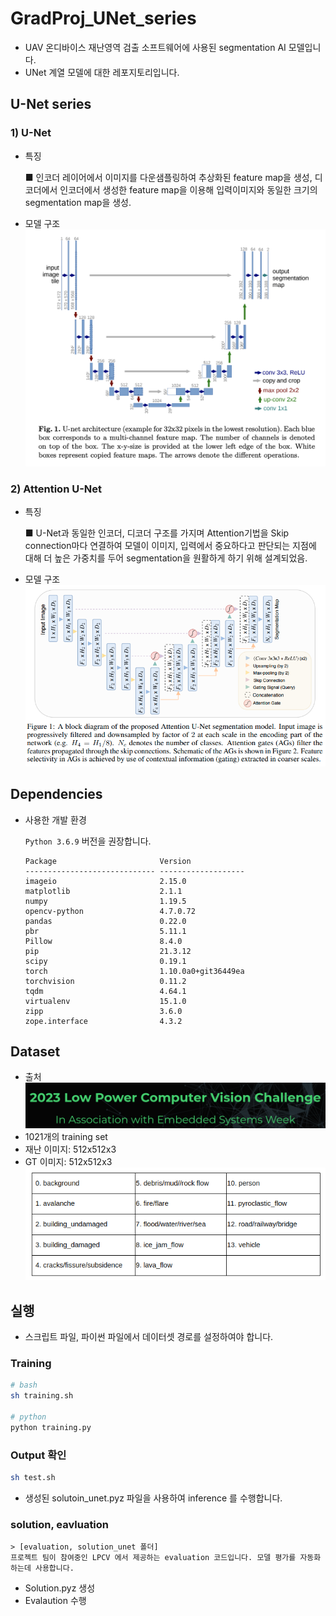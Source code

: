 # GradProj_UNet_series
- UAV 온디바이스 재난영역 검출 소프트웨어에 사용된 segmentation AI 모델입니다.
- UNet 계열 모델에 대한 레포지토리입니다.


## U-Net series

### 1) U-Net

- 특징

    ■ 인코더 레이어에서 이미지를 다운샘플링하여 추상화된 feature map을 생성, 디코더에서 인코더에서 생성한 feature map을 이용해 입력이미지와 동일한 크기의 segmentation map을 생성.
- 모델 구조
    ![U-Net structure](./figure/UNet-structure.png)

### 2) Attention U-Net

- 특징

    ■ U-Net과 동일한 인코더, 디코더 구조를 가지며 Attention기법을 Skip connection마다 연결하여 모델이 이미지, 입력에서 중요하다고 판단되는 지점에 대해 더 높은 가중치를 두어 segmentation을 원활하게 하기 위해 설계되었음.

- 모델 구조
    ![Attention U-Net structure](./figure/Attention_U-Net_structure.png)

## Dependencies
- 사용한 개발 환경

    `Python 3.6.9` 버전을 권장합니다.
    ```
    Package                       Version
    ----------------------------- -------------------
    imageio                       2.15.0
    matplotlib                    2.1.1
    numpy                         1.19.5
    opencv-python                 4.7.0.72
    pandas                        0.22.0
    pbr                           5.11.1
    Pillow                        8.4.0
    pip                           21.3.12
    scipy                         0.19.1
    torch                         1.10.0a0+git36449ea
    torchvision                   0.11.2
    tqdm                          4.64.1
    virtualenv                    15.1.0
    zipp                          3.6.0
    zope.interface                4.3.2
    ```

## Dataset
- 출처
    ![LPCV](./figure/lpcv.png)
- 1021개의 training set
- 재난 이미지: 512x512x3
- GT 이미지: 512x512x3
    ![dataset-label](./figure/dataset-label.png)


## 실행
- 스크립트 파일, 파이썬 파일에서 데이터셋 경로를 설정하여야 합니다.

### Training

```bash
# bash
sh training.sh

# python
python training.py
```

###  Output 확인

```bash
sh test.sh
```

- 생성된 solutoin_unet.pyz 파일을 사용하여 inference 를 수행합니다.


### solution, eavluation

    > [evaluation, solution_unet 폴더]
    프로젝트 팀이 참여중인 LPCV 에서 제공하는 evaluation 코드입니다. 모델 평가를 자동화하는데 사용합니다.


- Solution.pyz 생성
- Evalaution 수행
